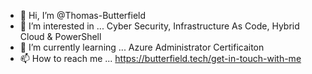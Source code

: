 - 👋 Hi, I’m @Thomas-Butterfield
- 👀 I’m interested in ... Cyber Security, Infrastructure As Code, Hybrid Cloud & PowerShell
- 🌱 I’m currently learning ... Azure Administrator Certificaiton
- 📫 How to reach me ... https://butterfield.tech/get-in-touch-with-me

<!---
Thomas-Butterfield/Thomas-Butterfield is a ✨ special ✨ repository because its `README.md` (this file) appears on your GitHub profile.
You can click the Preview link to take a look at your changes.
--->

